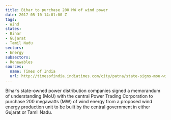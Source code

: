 ```yaml
---
title: Bihar to purchase 200 MW of wind power
date: 2017-05-10 14:01:00 Z
tags:
- Wind
states:
- Bihar
- Gujarat
- Tamil Nadu
sectors:
- Energy
subsectors:
- Renewables
sources:
  name: Times of India
  url: http://timesofindia.indiatimes.com/city/patna/state-signs-mou-with-centre-for-purchase-of-wind-energy/articleshow/58520764.cms
---
```


Bihar’s state-owned power distribution companies signed a memorandum of understanding (MoU) with the central Power Trading Corporation to purchase 200 megawatts (MW) of wind energy from a proposed wind energy production unit to be built by the central government in either Gujarat or Tamil Nadu.